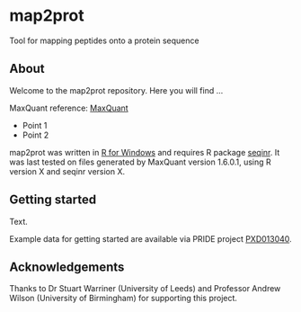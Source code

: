 # map2prot
Tool for mapping peptides onto a protein sequence

## About
Welcome to the map2prot repository. Here you will find ...

MaxQuant reference: [MaxQuant](https://www.maxquant.org/)

* Point 1
* Point 2

map2prot was written in [R for Windows](https://www.R-project.org/) and requires R package [seqinr](https://cran.r-project.org/web/packages/seqinr/index.html). It was last tested on files generated by MaxQuant version 1.6.0.1, using R version X and seqinr version X. 

## Getting started
Text.

Example data for getting started are available via PRIDE project [PXD013040](https://www.ebi.ac.uk/pride/archive/projects/PXD013040).

## Acknowledgements
Thanks to Dr Stuart Warriner (University of Leeds) and Professor Andrew Wilson (University of Birmingham) for supporting this project.
